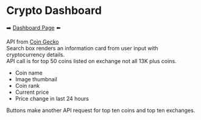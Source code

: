 # Crypto Dashboard   

 ➡️  [Dashboard Page](https://GregRodriguezJr.github.io/crypto_dashboard/)  ⬅️

API from [Coin Gecko](https://www.coingecko.com/en/api)   
Search box renders an information card from user input with cryptocurrency details.   
API call is for top 50 coins listed on exchange not all 13K plus coins.   

- Coin name
- Image thumbnail
- Coin rank
- Current price
- Price change in last 24 hours   

Buttons make another API request for top ten coins and top ten exchanges.
